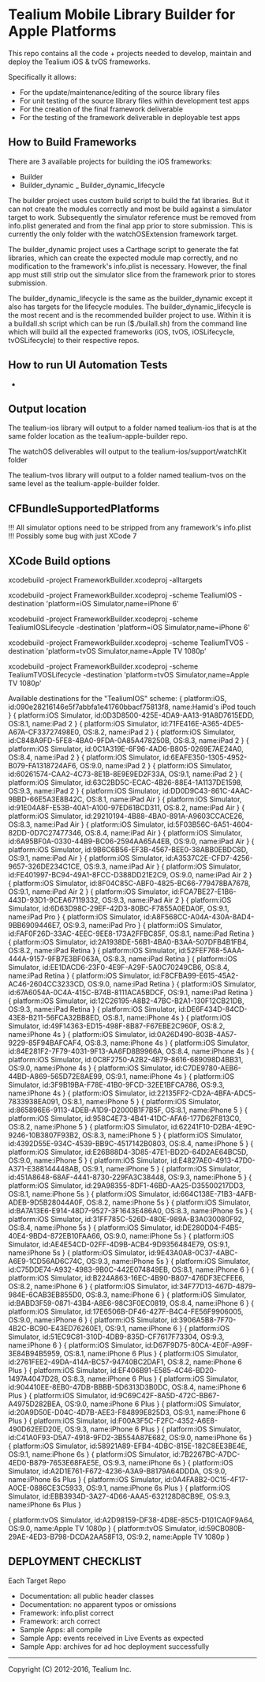 # Tealium Mobile Library Builder for Apple Platforms

This repo contains all the code + projects needed to develop, maintain and deploy the Tealium iOS & tvOS frameworks.


Specifically it allows:

- For the update/maintenance/editing of the source library files
- For unit testing of the source library files within development test apps
- For the creation of the final framework deliverable
- For the testing of the framework deliverable in deployable test apps


## How to Build Frameworks
There are 3 available projects for building the iOS frameworks:
- Builder
- Builder_dynamic
_ Builder_dynamic_lifecycle

The builder project uses custom build script to build the fat libraries. But it can not create the modules correctly and most be build against a simulator target to work. Subsequently the simulator reference must be removed from info.plist generated and from the final app prior to store submission. This is currently the only folder with the watchOSExtension framework target.

The builder_dynamic project uses a Carthage script to generate the fat libraries, which can create the expected module map correctly, and no modification to the framework's info.plist is necessary.  However, the final app must still strip out the simulator slice from the framework prior to stores submission.

The builder_dynamic_lifecycle is the same as the builder_dynamic except it also has targets for the lifecycle modules.  The builder_dynamic_lifecycle is the most recent and is the recommended builder project to use.  Within it is a buildall.sh script which can be run ($./builall.sh) from the command line which will build all the expected frameworks (iOS, tvOS, iOSLifecycle, tvOSLifecycle) to their respective repos.

## How to run UI Automation Tests

*

## Output location

The tealium-ios library will output to a folder named tealium-ios that is at the
same folder location as the tealium-apple-builder repo.

The watchOS deliverables will output to the tealium-ios/support/watchKit folder

The tealium-tvos library will output to a folder named tealium-tvos on the same
level as the tealium-apple-builder folder.

## CFBundleSupportedPlatforms

!!! All simulator options need to be stripped from any framework's info.plist !!!
Possibly some bug with just XCode 7

## XCode Build options

xcodebuild -project FrameworkBuilder.xcodeproj -alltargets

xcodebuild -project FrameworkBuilder.xcodeproj -scheme TealiumIOS -destination 'platform=iOS Simulator,name=iPhone 6'

xcodebuild -project FrameworkBuilder.xcodeproj -scheme TealiumIOSLifecycle -destination 'platform=iOS Simulator,name=iPhone 6'

xcodebuild -project FrameworkBuilder.xcodeproj -scheme TealiumTVOS -destination 'platform=tvOS Simulator,name=Apple TV 1080p'

xcodebuild -project FrameworkBuilder.xcodeproj -scheme TealiumTVOSLifecycle -destination 'platform=tvOS Simulator,name=Apple TV 1080p'

Available destinations for the "TealiumIOS" scheme:
{ platform:iOS, id:090e28216146e5f7abbfa1e41760bbacf75813f8, name:Hamid's iPod touch }
{ platform:iOS Simulator, id:0D3D8500-425E-4DA9-AA13-91A8D7615EDD, OS:8.1, name:iPad 2 }
{ platform:iOS Simulator, id:71FE416E-A365-4DE5-A67A-CF33727498E0, OS:8.2, name:iPad 2 }
{ platform:iOS Simulator, id:C848A9FD-5FE8-4BA0-9FDA-0A85A478250B, OS:8.3, name:iPad 2 }
{ platform:iOS Simulator, id:0C1A319E-6F96-4AD6-B805-0269E7AE24A0, OS:8.4, name:iPad 2 }
{ platform:iOS Simulator, id:6EAFE350-1305-4952-B079-FA1318724AF6, OS:9.0, name:iPad 2 }
{ platform:iOS Simulator, id:60261574-CAA2-4C73-8E1B-8E9E9ED2F33A, OS:9.1, name:iPad 2 }
{ platform:iOS Simulator, id:63C2BD5C-ECAC-4B26-88E4-1A1137DE1598, OS:9.3, name:iPad 2 }
{ platform:iOS Simulator, id:DD0D9C43-861C-4AAC-9BBD-66E5A3E8B42C, OS:8.1, name:iPad Air }
{ platform:iOS Simulator, id:91E04A8F-E53B-40A1-A100-97ED61BCD311, OS:8.2, name:iPad Air }
{ platform:iOS Simulator, id:29210194-4B88-4BA0-891A-A9603CCACE26, OS:8.3, name:iPad Air }
{ platform:iOS Simulator, id:5F03B56C-6A51-4604-82DD-0D7C27477346, OS:8.4, name:iPad Air }
{ platform:iOS Simulator, id:6A95BF0A-0330-44B9-BC06-2594AA65A4EB, OS:9.0, name:iPad Air }
{ platform:iOS Simulator, id:9B6C6B56-EF3B-4567-BEE0-38ABB0EBDC8D, OS:9.1, name:iPad Air }
{ platform:iOS Simulator, id:A3537C2E-CFD7-4256-9657-326DE234C1CE, OS:9.3, name:iPad Air }
{ platform:iOS Simulator, id:FE401997-BC94-49A1-8FCC-D388DD21E2C9, OS:9.0, name:iPad Air 2 }
{ platform:iOS Simulator, id:8F04C85C-ABF0-4825-BC66-779478BA7678, OS:9.1, name:iPad Air 2 }
{ platform:iOS Simulator, id:FCA7BE27-E1B6-443D-93D1-9CEA67119332, OS:9.3, name:iPad Air 2 }
{ platform:iOS Simulator, id:6D63D98C-29EF-42D3-80BC-F7855A0EDA0F, OS:9.1, name:iPad Pro }
{ platform:iOS Simulator, id:A8F568CC-A04A-430A-8AD4-9BB6909446E7, OS:9.3, name:iPad Pro }
{ platform:iOS Simulator, id:FAF0F26D-33AC-4EEC-9EE8-173A2FFBC85F, OS:8.1, name:iPad Retina }
{ platform:iOS Simulator, id:2A1938DE-56B1-4BA0-B3AA-507DFB4B1FB4, OS:8.2, name:iPad Retina }
{ platform:iOS Simulator, id:52FEF768-5AAA-444A-9157-9FB7E3BF063A, OS:8.3, name:iPad Retina }
{ platform:iOS Simulator, id:EE1DACD6-23F0-4E9F-A29F-5A0C70249CB6, OS:8.4, name:iPad Retina }
{ platform:iOS Simulator, id:F8CFBA99-E615-45A2-AC46-2604CC3233CD, OS:9.0, name:iPad Retina }
{ platform:iOS Simulator, id:67A6054A-0C4A-415C-B74B-8111ACA5BDCF, OS:9.1, name:iPad Retina }
{ platform:iOS Simulator, id:12C26195-A8B2-47BC-B2A1-130F12CB21DB, OS:9.3, name:iPad Retina }
{ platform:iOS Simulator, id:DE6F434D-84CD-43E8-B211-56FCA32BB8ED, OS:8.1, name:iPhone 4s }
{ platform:iOS Simulator, id:49F14363-ED15-498F-8B87-F67EBE2C960F, OS:8.2, name:iPhone 4s }
{ platform:iOS Simulator, id:0A26D490-803B-4A57-9229-85F94BAFCAF4, OS:8.3, name:iPhone 4s }
{ platform:iOS Simulator, id:84E281F2-7F79-4031-9F13-AA6FD8B9966A, OS:8.4, name:iPhone 4s }
{ platform:iOS Simulator, id:0C8F2750-A2B2-4B79-8616-689098D4BB31, OS:9.0, name:iPhone 4s }
{ platform:iOS Simulator, id:C7DE9780-AEB6-44BD-A869-565D72E8AE99, OS:9.1, name:iPhone 4s }
{ platform:iOS Simulator, id:3F9B19BA-F78E-41B0-9FCD-32EE1BFCA786, OS:9.3, name:iPhone 4s }
{ platform:iOS Simulator, id:22135FF2-CD2A-4BFA-ADC5-7833938EA091, OS:8.1, name:iPhone 5 }
{ platform:iOS Simulator, id:865896E6-9113-4DEB-A1D9-D2000B1F7B5F, OS:8.1, name:iPhone 5 }
{ platform:iOS Simulator, id:958C4E73-4B41-41DC-AFA6-177D62F813C0, OS:8.2, name:iPhone 5 }
{ platform:iOS Simulator, id:62241F10-D2BA-4E9C-9246-10B3807F93B2, OS:8.3, name:iPhone 5 }
{ platform:iOS Simulator, id:4392D55E-934C-4539-BB9C-4517142B0803, OS:8.4, name:iPhone 5 }
{ platform:iOS Simulator, id:E26B88D4-3D85-47E1-BD2D-64D2AE64BC5D, OS:9.0, name:iPhone 5 }
{ platform:iOS Simulator, id:E4827AE0-4913-47D0-A371-E388144448AB, OS:9.1, name:iPhone 5 }
{ platform:iOS Simulator, id:451A8648-68AF-4441-8730-229FA3C38448, OS:9.3, name:iPhone 5 }
{ platform:iOS Simulator, id:29A98355-8DF1-46BD-AA25-D35500217DD3, OS:8.1, name:iPhone 5s }
{ platform:iOS Simulator, id:664C138E-71B3-4AFB-ADEB-9D5B28044A0F, OS:8.2, name:iPhone 5s }
{ platform:iOS Simulator, id:BA7A13E6-E914-48D7-9527-3F1643E486A0, OS:8.3, name:iPhone 5s }
{ platform:iOS Simulator, id:31FF785C-526D-480E-989A-B3A030080F92, OS:8.4, name:iPhone 5s }
{ platform:iOS Simulator, id:DE280D04-F4B5-40E4-9BD4-872EB10FAA66, OS:9.0, name:iPhone 5s }
{ platform:iOS Simulator, id:AE4E54CD-02FF-4D9B-ACB4-9D9356484E79, OS:9.1, name:iPhone 5s }
{ platform:iOS Simulator, id:9E43A0A8-0C37-4ABC-A6E9-1CD56AD6C74C, OS:9.3, name:iPhone 5s }
{ platform:iOS Simulator, id:C75DDE74-A932-4983-9B0C-442E074849EB, OS:8.1, name:iPhone 6 }
{ platform:iOS Simulator, id:B224A863-16EC-4B90-B807-476DF3ECFEE6, OS:8.2, name:iPhone 6 }
{ platform:iOS Simulator, id:34F77D13-467D-4879-984E-6CAB3EB855D0, OS:8.3, name:iPhone 6 }
{ platform:iOS Simulator, id:BABD3F59-0871-43B4-A8E6-98C3F0EC0819, OS:8.4, name:iPhone 6 }
{ platform:iOS Simulator, id:17E6506B-DF46-427F-B4C4-FE56F9906005, OS:9.0, name:iPhone 6 }
{ platform:iOS Simulator, id:3906A5B8-7F70-4B2C-BC90-E43ED76260E1, OS:9.1, name:iPhone 6 }
{ platform:iOS Simulator, id:51EC9C81-310D-4DB9-835D-CF7617F73304, OS:9.3, name:iPhone 6 }
{ platform:iOS Simulator, id:D67F9D75-80CA-4E0F-A99F-3E84B94B5959, OS:8.1, name:iPhone 6 Plus }
{ platform:iOS Simulator, id:2761FEE2-49DA-414A-BC57-94740BC2DAF1, OS:8.2, name:iPhone 6 Plus }
{ platform:iOS Simulator, id:EF406B91-E585-4C46-BD20-1497A4047D28, OS:8.3, name:iPhone 6 Plus }
{ platform:iOS Simulator, id:904410EE-8EB0-47DB-BBBB-5D6313D3B0DC, OS:8.4, name:iPhone 6 Plus }
{ platform:iOS Simulator, id:9C69C42F-8A5D-472C-BB67-A4975D282BEA, OS:9.0, name:iPhone 6 Plus }
{ platform:iOS Simulator, id:20A9D50E-D04C-4D7B-AEE3-F84899E825D3, OS:9.1, name:iPhone 6 Plus }
{ platform:iOS Simulator, id:F00A3F5C-F2FC-4352-A6E8-490D62EED20E, OS:9.3, name:iPhone 6 Plus }
{ platform:iOS Simulator, id:C41A0F93-D5A7-4918-9FD2-3B554A87E682, OS:9.0, name:iPhone 6s }
{ platform:iOS Simulator, id:58921A89-EFB4-4DBC-815E-182C8EE3BE4E, OS:9.1, name:iPhone 6s }
{ platform:iOS Simulator, id:7B2267BC-A7DC-4ED0-B879-7653E68FAE5E, OS:9.3, name:iPhone 6s }
{ platform:iOS Simulator, id:A2D1E761-F672-4236-A3A9-B8179A64DDDA, OS:9.0, name:iPhone 6s Plus }
{ platform:iOS Simulator, id:0A4FA8B2-0C15-4F17-A0CE-0886CE3C5933, OS:9.1, name:iPhone 6s Plus }
{ platform:iOS Simulator, id:EBB3934D-3A27-4D66-AAA5-632128D8CB9E, OS:9.3, name:iPhone 6s Plus }


{ platform:tvOS Simulator, id:A2D98159-DF38-4D8E-85C5-D101CA0F9A64, OS:9.0, name:Apple TV 1080p }
{ platform:tvOS Simulator, id:59CB080B-29AE-4ED3-B798-DCDA2AA58F13, OS:9.2, name:Apple TV 1080p }

## DEPLOYMENT CHECKLIST

Each Target Repo
- Documentation: all public header classes
- Documentation: no apparent typos or omissions
- Framework: info.plist correct
- Framework: arch correct
- Sample Apps: all compile
- Sample App: events received in Live Events as expected
- Sample App: archives for ad hoc deployment successfully

---
Copyright (C) 2012-2016, Tealium Inc.